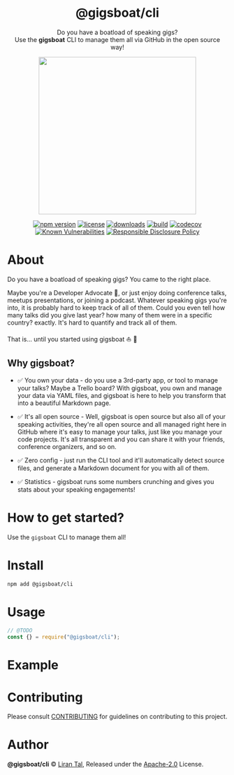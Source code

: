 <p align="center"><h1 align="center">
  @gigsboat/cli
</h1>

<p align="center">
  Do you have a boatload of speaking gigs?
  <br/>
  Use the <strong>gigsboat</strong> CLI to manage them all via GitHub in the open source way!
</p>

<p align="center">
  <img src="https://raw.githubusercontent.com/gigsboat/cli/master/.github/gigsboat-2.png" height="360" />
</p>

<p align="center">
  <a href="https://www.npmjs.org/package/@gigsboat/cli"><img src="https://badgen.net/npm/v/@gigsboat/cli" alt="npm version"/></a>
  <a href="https://www.npmjs.org/package/@gigsboat/cli"><img src="https://badgen.net/npm/license/@gigsboat/cli" alt="license"/></a>
  <a href="https://www.npmjs.org/package/@gigsboat/cli"><img src="https://badgen.net/npm/dt/@gigsboat/cli" alt="downloads"/></a>
  <a href="https://github.com/gigsboat/cli/actions?workflow=CI"><img src="https://github.com/gigsboat/cli/workflows/CI/badge.svg" alt="build"/></a>
  <a href="https://codecov.io/gh/gigsboat/cli"><img src="https://badgen.net/codecov/c/github/gigsboat/cli" alt="codecov"/></a>
  <a href="https://snyk.io/test/github/gigsboat/cli"><img src="https://snyk.io/test/github/gigsboat/cli/badge.svg" alt="Known Vulnerabilities"/></a>
  <a href="./SECURITY.md"><img src="https://img.shields.io/badge/Security-Responsible%20Disclosure-yellow.svg" alt="Responsible Disclosure Policy" /></a>
</p>

# About

Do you have a boatload of speaking gigs? 
You came to the right place.

Maybe you're a Developer Advocate 🥑, or just enjoy doing conference talks, meetups presentations, or joining a podcast. Whatever speaking gigs you're into, it is probably hard to keep track of all of them. Could you even tell how many talks did you give last year? how many of them were in a specific country? exactly. It's hard to quantify and track all of them.

That is... until you started using gigsboat ⛵️ 🎉

## Why gigsboat?

- ✅ You own your data - do you use a 3rd-party app, or tool to manage your talks? Maybe a Trello board? With gigsboat, you own and manage your data via YAML files, and gigsboat is here to help you transform that into a beautiful Markdown page.

- ✅ It's all open source - Well, gigsboat is open source but also all of your speaking activities, they're all open source and all managed right here in GitHub where it's easy to manage your talks, just like you manage your code projects. It's all transparent and you can share it with your friends, conference organizers, and so on.

- ✅ Zero config - just run the CLI tool and it'll automatically detect source files, and generate a Markdown document for you with all of them.

- ✅ Statistics - gigsboat runs some numbers crunching and gives you stats about your speaking engagements!

# How to get started?

Use the `gigsboat` CLI to manage them all!

# Install

```bash
npm add @gigsboat/cli
```

# Usage

```js
// @TODO
const {} = require("@gigsboat/cli");
```

# Example

<!-- TODO -->

# Contributing

Please consult [CONTRIBUTING](./CONTRIBUTING.md) for guidelines on contributing to this project.

# Author

**@gigsboat/cli** © [Liran Tal](https://github.com/lirantal), Released under the [Apache-2.0](./LICENSE) License.
